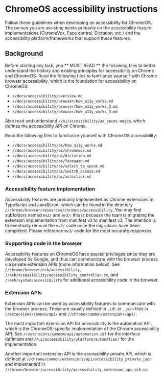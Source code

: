 # ChromeOS accessibility instructions

Follow these guidelines when developing on accessibility for ChromeOS. The
person you are assisting works primarily on the accessibility feature
implementations (ChromeVox, Face control, Dictation, etc.) and the accessibility
platform/frameworks that support these features.

## Background
Before starting any task, you ** MUST READ ** the following files to better
understand the history and existing principles for accessibility on Chrome and
ChromeOS. Read the following files to familiarize yourself with Chrome browser
accessibility, which is the foundation for accessibility on ChromeOS:
  *  `//docs/accessibility/overview.md`
  *  `//docs/accessibility/browser/how_a11y_works.md`
  *  `//docs/accessibility/browser/how_a11y_works_2.md`
  *  `//docs/accessibility/browser/how_a11y_works_3.md`

Also read and understand `//ui/accessibility/ax_enums.mojom`, which defines the
accessibility API on Chrome.

Read the following files to familiarize yourself with ChromeOS accessibility:
  *  `//docs/accessibility/os/how_a11y_works.md`
  *  `//docs/accessibility/os/chromevox.md`
  *  `//docs/accessibility/os/dictation.md`
  *  `//docs/accessibility/os/facegaze.md`
  *  `//docs/accessibility/os/select_to_speak.md`
  *  `//docs/accessibility/os/switch_access.md`
  *  `//docs/accessibility/os/autoclick.md`

###  Accessibility feature implementation
Accessibility features are primarily implemented as Chrome extensions in
TypeScript and JavaScript, which can be found in the directory
`//chrome/browser/resources/chromeos/accessibility`. You may find subfolders
named `mv2/` and `mv3/`; this is because the team is migrating the extension
implementation from manifest v2 to manifest v3. The intention is to eventually
remove the `mv2/` code once the migrations have been completed. Please reference
`mv3/` code for the most accurate responses.

### Supporting code in the browser
Accessibility features on ChromeOS have special privileges since they are
developed by Google, and thus can communicate with the browser process via
private extension APIs (more information below). See
`//chrome/browser/ash/accessibility`,
`//ash/accessibility/accessibility_controller.cc`, and
`//ash/system/accessibility` for additional accessibility code in the browser.

###  Extension APIs
Extension APIs can be used by accessibility features to communicate with the
browser process. These are usually defined in `.idl` or `.json` files in
`//extensions/common/api/` and `//chrome/common/extensions/api/`.

The most important extension API for accessibility is the automation API, which
is the ChromeOS-specific implementation of the Chrome accessibility API. See
`//extensions/common/api/automation.idl` for the interface definition and
`//ui/accessibility/platform/automation/` for the implementation.

Another important extension API is the accessibility private API, which is
defined at `//chrome/common/extensions/api/accessibility_private.json` and
implemented in
`//chrome/browser/accessibility/accessibility_extension_api_ash.cc`.
